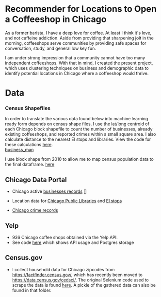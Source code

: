 Recommender for Locations to Open a Coffeeshop in Chicago
===============

As a former barista, I have a deep love for coffee.  At least I think it's love, and not caffeine addiction. Aside from providing that sharpening jolt in the morning, coffeeshops serve communities by providing safe spaces for conversation, study, and general low key fun.   

I am under strong impression that a community cannot have too many independent coffeeshops.  With that in mind, I created the present project, which uses clustering techniques on business and demographic data to identify potential locations in Chicago where a coffeeshop would thrive.

Data
===============

### Census Shapefiles
In order to translate the various data found below into machine learning ready form depends on census shape files. I use the lat/long centroid of each Chicago block shapefile to count the number of businesses, already existing coffeeshops, and reported crimes within a small square area. I also calculate distance to the nearest El stops and libraries.  View the code for these calculations [here](data/blockshapes).  
[business_map](visualization/plotly/plotly_images/businesses.png)  

I use block shape from 2010 to allow me to map census population data to the final dataframe. [here](https://www.census.gov/geographies/mapping-files/time-series/geo/tiger-line-file.2010.html)  

## Chicago Data Portal
- Chicago active [businesses records]((https://data.cityofchicago.org/Community-Economic-Development/Business-Licenses-Current-Active/uupf-x98q)) 
[]


- Location data for [Chicago Public Libraries](https://data.cityofchicago.org/Education/Libraries-Locations-Hours-and-Contact-Information/x8fc-8rcq) and [El stops](https://data.cityofchicago.org/Transportation/CTA-System-Information-List-of-L-Stops/8pix-ypme)
- [Chicago crime records](https://data.cityofchicago.org/Public-Safety/Crimes-2001-to-present/ijzp-q8t2)

## Yelp

- 936 Chicago coffee shops obtained via the Yelp API. 
- See code [here](./data/yelp) which shows API usage and Postgres storage

## Census.gov
- I collect household data for Chicago zipcodes from https://factfinder.census.gov/, which has recently been moved to https://data.census.gov/cedsci/. The original Selenium code used to scrape the data is found [here]('data/zip_mean_inc/').  A pickle of the gathered data can also be found in that folder.

